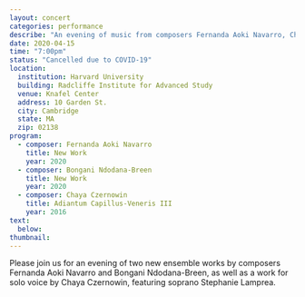 ```yaml
---
layout: concert
categories: performance
describe: "An evening of music from composers Fernanda Aoki Navarro, Chaya Czernowin, and Bongani Ndodana-Breen."
date: 2020-04-15
time: "7:00pm"
status: "Cancelled due to COVID-19"
location:
  institution: Harvard University
  building: Radcliffe Institute for Advanced Study
  venue: Knafel Center
  address: 10 Garden St.
  city: Cambridge
  state: MA
  zip: 02138
program:
  - composer: Fernanda Aoki Navarro
    title: New Work
    year: 2020
  - composer: Bongani Ndodana-Breen
    title: New Work
    year: 2020
  - composer: Chaya Czernowin
    title: Adiantum Capillus-Veneris III
    year: 2016
text:
  below:
thumbnail:
---
```


Please join us for an evening of two new ensemble works by composers Fernanda Aoki Navarro and Bongani Ndodana-Breen, as well as a work for solo voice by Chaya Czernowin, featuring soprano Stephanie Lamprea.

